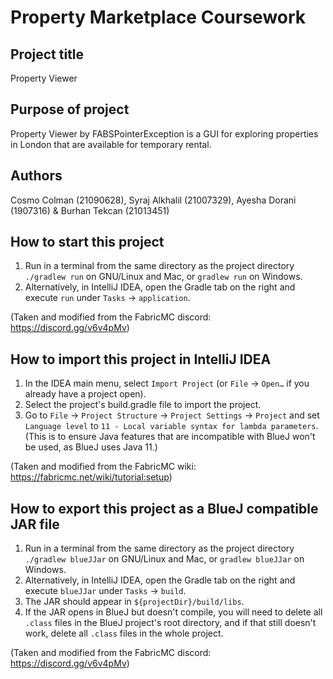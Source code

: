 # Property Marketplace Coursework

## Project title
Property Viewer

## Purpose of project
Property Viewer by FABSPointerException is a GUI for exploring properties in London that are available for temporary rental.

## Authors
Cosmo Colman (21090628),  Syraj Alkhalil (21007329),
Ayesha Dorani (1907316) & Burhan Tekcan (21013451)


## How to start this project
1. Run in a terminal from the same directory as the project directory `./gradlew run` on GNU/Linux and Mac, or `gradlew run` on Windows.
2. Alternatively, in IntelliJ IDEA, open the Gradle tab on the right and execute `run` under `Tasks` → `application`.

(Taken and modified from the FabricMC discord: https://discord.gg/v6v4pMv)

## How to import this project in IntelliJ IDEA
1. In the IDEA main menu, select `Import Project` (or `File` → `Open…` if you already have a project open).
2. Select the project's build.gradle file to import the project.
3. Go to `File` → `Project Structure` → `Project Settings` → `Project` and set `Language level` to `11 - Local variable syntax for lambda parameters`. (This is to ensure Java features that are incompatible with BlueJ won't be used, as BlueJ uses Java 11.)

(Taken and modified from the FabricMC wiki: https://fabricmc.net/wiki/tutorial:setup)

## How to export this project as a BlueJ compatible JAR file
1. Run in a terminal from the same directory as the project directory `./gradlew blueJJar` on GNU/Linux and Mac, or `gradlew blueJJar` on Windows.
2. Alternatively, in IntelliJ IDEA, open the Gradle tab on the right and execute `blueJJar` under `Tasks` → `build`.
3. The JAR should appear in `${projectDir}/build/libs`.
4. If the JAR opens in BlueJ but doesn't compile, you will need to delete all `.class` files in the BlueJ project's root directory, and if that still doesn't work, delete all `.class` files in the whole project.

(Taken and modified from the FabricMC discord: https://discord.gg/v6v4pMv)
